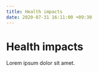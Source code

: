 ```yaml
---
title: Health impacts
date: 2020-07-31 16:11:00 +09:30
---
```


# Health impacts

Lorem ipsum dolor sit amet.